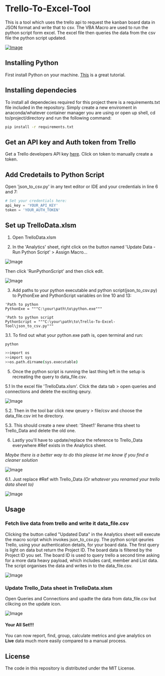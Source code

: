# Trello-To-Excel-Tool
This is a tool which uses the trello api to request the kanban board data in JSON format and write that to csv. The VBA Macro are used to run the python script form excel. The excel file then queries the data from the csv file the python script updated.

[![Image](./assests/main-img.PNG)](https://github.com/ByronDev121/Trello-To-Excel-Tool/)

Installing Python
--------------
First install Python on your machine. [This](https://www.howtogeek.com/197947/how-to-install-python-on-windows/) is a great tutorial.

Installing dependecies 
--------------
To install all dependecies required for this project there is a requirements.txt file included in the repository. Simply create a new enviroment in anaconda/whatever container manager you are using or open up shell, cd to/project/directory and run the following command:

```bash
pip install -r requirements.txt 
```

Get an API key and Auth token from Trello
--------------
Get a Trello developers API key [here](https://trello.com/app-key/). Click on token to manually create a token.

Add Credetails to Python Script
------
Open 'json_to_csv.py' in any text editor or IDE and your credentials in line 6 and 7:
```python
# Set your credentials here:
api_key = 'YOUR_API_KEY'
token = 'YOUR_AUTH_TOKEN'
```

Set up TrelloData.xlsm 
------
1. Open TrelloData.xlsm 

2. In the 'Analytics' sheet, right click on the button named 'Update Data - Run Python Script' > Assign Macro...

![Image](./assests/open-marcos-1.png)

Then click 'RunPythonScript' and then click edit.

![Image](./assests/open-marcos-2.png)

3. Add paths to your python executable and python script(json_to_csv.py) to PythonExe and PythonScript variables on line 10 and 13:
```vba
'Path to python
PythonExe = """C:\your\path\to\python.exe"""

'Path to python script
PythonScript = """C:\your\path\to\Trello-To-Excel-Tool\json_to_csv.py"""
```

3.1. To find out what your python.exe path is, open terminal and run:
```bash
python
```

```bash
>>import os
>>import sys
>>os.path.dirname(sys.executable)
```

5. Once the python script is running the last thing left in the setup is recreating the query to data_file.csv. 

5.1 In the excel file 'TrelloData.xlsm'. Click the data tab > open queries and connections and delete the exciting qeury.

![Image](./assests/import-data-4.png)

5.2. Then in the tool bar click new qeuery > file/csv and choose the data_file.csv int he directory.

5.3. This should create a new sheet: 'Sheet1' Rename thta sheet to Trello_Data and delete the old one. 

6. Lastly you'll have to update/replace the reference to Trello_Data everywhere #Ref exists in the Analytics sheet.

*Maybe there is a better way to do this please let me know if you find a cleaner solution*

![Image](./assests/import-data-2.png)

6.1. Just replace #Ref with Trello_Data *(Or whatever you renamed your trello data sheet to)*

![Image](./assests/import-data-3.png)

Usage
--------------
### Fetch live data from trello and write it data_file.csv
Clicking the button called "Updated Data" in the Analytics sheet will execute the macro script which invokes json_to_csv.py. The python script qeuries Trello, using your authentication details, for your board data. The first query is light on data but return the Project ID. The board data is filtered by the Project ID you set. The board ID is used to query trello a second time asking for a more data heavy payload, which includes card, member and List data. The script organises the data and writes in to the data_file.csv.

![Image](./assests/usage-1.png)
  
### Update Trello_Data sheet in TrelloData.xlsm 

Open Queries and Connections and upadte the data from data_file.csv but clikcing on the update icon.

![Image](./assests/usage-2.png)

#### Your All Set!!!
You can now report, find, group, calculate metrics and give analytics on **Live** data much more easily compared to a manual process. 

License
-------

The code in this repository is distributed under the MIT License.
